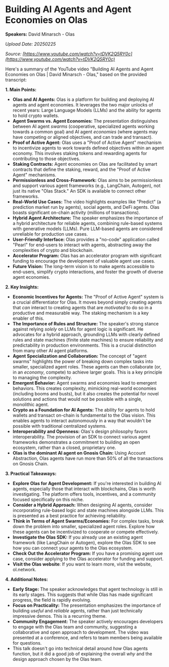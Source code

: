 # Building AI Agents and Agent Economies on Olas

**Speakers:** David Minarsch - Olas


*Upload Date: 20250225*

*Source: [https://www.youtube.com/watch?v=tDVK2Q5RY0c](https://www.youtube.com/watch?v=tDVK2Q5RY0c)*

Here's a summary of the YouTube video "Building AI Agents and Agent Economies on Olas | David Minarsch - Olas," based on the provided transcript:

**1. Main Points:**

*   **Olas and AI Agents:** Olas is a platform for building and deploying AI agents and agent economies.  It leverages the two major unlocks of recent years: Large Language Models (LLMs) and the ability for agents to hold crypto wallets.
*   **Agent Swarms vs. Agent Economies:**  The presentation distinguishes between AI agent *swarms* (cooperative, specialized agents working towards a common goal) and AI agent *economies* (where agents may have competing or aligned objectives, and can trade and transact).
*   **Proof of Active Agent:** Olas uses a "Proof of Active Agent" mechanism to incentivize agents to work towards defined objectives within an agent economy.  This involves staking tokens and rewarding agents for contributing to those objectives.
*  **Staking Contracts:** Agent economies on Olas are facilitated by smart contracts that define the staking, reward, and the "Proof of Active Agent" mechanisms.
*   **Permissionless and Cross-Framework:** Olas aims to be permissionless and support various agent frameworks (e.g., LangChain, Autogen), not just its native "Olas Stack."  An SDK is available to connect other frameworks.
*   **Real-World Use Cases:**  The video highlights examples like "Predict" (a prediction market run by agents), social agents, and DeFi agents.  Olas boasts significant on-chain activity (millions of transactions).
*   **Hybrid Agent Architecture:** The speaker emphasizes the importance of a hybrid architecture for reliable agents, combining rule-based systems with generative models (LLMs).  Pure LLM-based agents are considered unreliable for production use cases.
*   **User-Friendly Interface:** Olas provides a "no-code" application called "Pearl" for end-users to interact with agents, abstracting away the complexities of crypto and blockchain.
*   **Accelerator Program:**  Olas has an accelerator program with significant funding to encourage the development of valuable agent use cases.
*   **Future Vision:** The long-term vision is to make agents accessible to end-users, simplify crypto interactions, and foster the growth of diverse agent economies.

**2. Key Insights:**

*   **Economic Incentives for Agents:** The "Proof of Active Agent" system is a crucial differentiator for Olas.  It moves beyond simply creating agents that *can* interact to creating agents that are *motivated* to do so in a productive and measurable way.  The staking mechanism is a key enabler of this.
*   **The Importance of Rules and Structure:**  The speaker's strong stance against relying *solely* on LLMs for agent logic is significant.  He advocates for a hybrid approach, grounding LLMs with clearly defined rules and state machines (finite state machines) to ensure reliability and predictability in production environments.  This is a crucial distinction from many other AI agent platforms.
*   **Agent Specialization and Collaboration:**  The concept of "agent swarms" highlights the power of breaking down complex tasks into smaller, specialized agent roles.  These agents can then collaborate (or, in an *economy*, compete) to achieve larger goals. This is a key principle to managing the complexity.
* **Emergent Behavior:** Agent swarms and economies lead to emergent behaviors. This creates complexity, mimicking real-world economies (including booms and busts), but it also creates the potential for novel solutions and actions that would not be possible with a single, monolithic agent.
*   **Crypto as a Foundation for AI Agents:**  The ability for agents to hold wallets and transact on-chain is fundamental to the Olas vision.  This enables agents to interact autonomously in a way that wouldn't be possible with traditional centralized systems.
*   **Interoperability and Openness:**  Olas's design philosophy favors interoperability. The provision of an SDK to connect various agent frameworks demonstrates a commitment to building an open ecosystem, rather than a closed, proprietary one.
*  **Olas is the dominant AI agent on Gnosis Chain:** Using Account Abstraction, Olas agents have run more than 50% of all the transactions on Gnosis Chain.

**3. Practical Takeaways:**

*   **Explore Olas for Agent Development:** If you're interested in building AI agents, especially those that interact with blockchains, Olas is worth investigating.  The platform offers tools, incentives, and a community focused specifically on this niche.
*   **Consider a Hybrid Approach:** When designing AI agents, consider incorporating rule-based logic and state machines alongside LLMs.  This is presented as a best practice for achieving reliability.
*   **Think in Terms of Agent Swarms/Economies:**  For complex tasks, break down the problem into smaller, specialized agent roles.  Explore how these agents can be incentivized to cooperate or compete effectively.
*   **Investigate the Olas SDK:** If you already use an existing agent framework (like LangChain or Autogen), explore the Olas SDK to see how you can connect your agents to the Olas ecosystem.
*   **Check Out the Accelerator Program:** If you have a promising agent use case, consider applying to the Olas accelerator for funding and support.
*  **Visit the Olas website**: If you want to learn more, visit the website, ol.network.

**4. Additional Notes:**

*   **Early Stage:** The speaker acknowledges that agent technology is still in its early stages. This suggests that while Olas has made significant progress, the field is rapidly evolving.
*   **Focus on Practicality:**  The presentation emphasizes the importance of building *useful* and *reliable* agents, rather than just technically impressive demos.  This is a recurring theme.
*   **Community Engagement:** The speaker actively encourages developers to engage with the Olas team and community, suggesting a collaborative and open approach to development. The video was presented at a conference, and refers to team members being available for questions.
* This talk doesn't go into technical detail around *how* Olas agents function, but it did a good job of explaining the overall *why* and the design approach chosen by the Olas team.